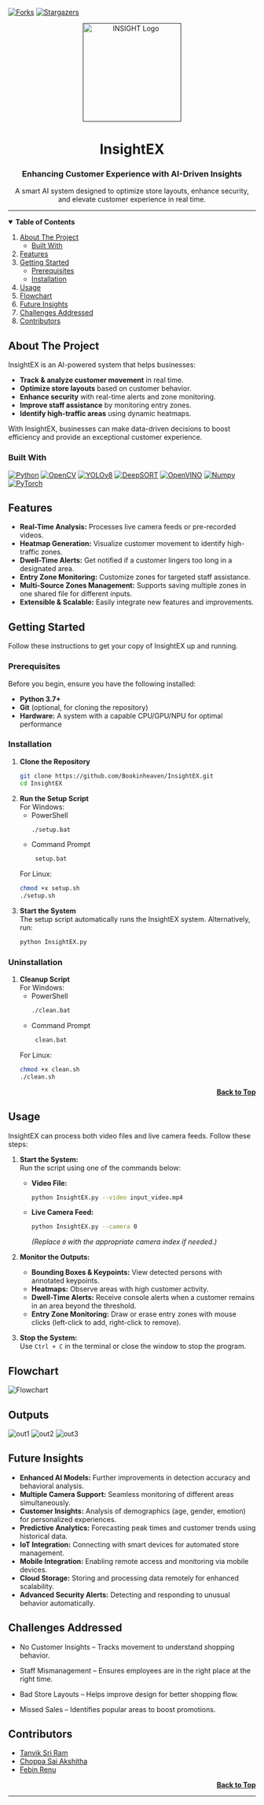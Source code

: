 
<a id="readme-top"></a>

[![Forks][forks-shield]][forks-url]
[![Stargazers][stars-shield]][stars-url]
<br />
<div align="center">
  <a href="">
    <img src="assets/images/logo.png" alt="INSIGHT Logo" width="200" height="200">
  </a>
  <h1 align="center">InsightEX</h1>
  <h3 align="center">Enhancing Customer Experience with AI-Driven Insights</h3>
  <p align="center">
    A smart AI system designed to optimize store layouts, enhance security, and elevate customer experience in real time.
  </p>
</div>
<hr>

<!-- TABLE OF CONTENTS -->
<details open>
  <summary><strong>Table of Contents</strong></summary>
  <ol>
    <li><a href="#about-the-project">About The Project</a>
      <ul>
        <li><a href="#built-with">Built With</a></li>
      </ul>
    </li>
    <li><a href="#features">Features</a></li>
    <li><a href="#getting-started">Getting Started</a>
      <ul>
        <li><a href="#prerequisites">Prerequisites</a></li>
        <li><a href="#installation">Installation</a></li>
      </ul>
    </li>
    <li><a href="#usage">Usage</a></li>
    <li><a href="#flowchart">Flowchart</a></li>
    <li><a href="#future-insights">Future Insights</a></li>
    <li><a href="#challenges-addressed">Challenges Addressed</a></li>
    <li><a href="#contributors">Contributors</a></li>
  </ol>
</details>

<!-- ABOUT THE PROJECT -->
## About The Project
InsightEX is an AI-powered system that helps businesses:
- **Track & analyze customer movement** in real time.
- **Optimize store layouts** based on customer behavior.
- **Enhance security** with real-time alerts and zone monitoring.
- **Improve staff assistance** by monitoring entry zones.
- **Identify high-traffic areas** using dynamic heatmaps.

With InsightEX, businesses can make data-driven decisions to boost efficiency and provide an exceptional customer experience.

### Built With
[![Python][Python]][Python-url]
[![OpenCV][OpenCV]][OpenCV-url]
[![YOLOv8][YOLOv8]][YOLOv8-url]
[![DeepSORT][DeepSORT]][DeepSORT-url]
[![OpenVINO][OpenVINO]][OpenVINO-url]
[![Numpy][Numpy]][Numpy-url]
[![PyTorch][PyTorch]][PyTorch-url]

<!-- FEATURES -->
## Features
- **Real-Time Analysis:** Processes live camera feeds or pre-recorded videos.
- **Heatmap Generation:** Visualize customer movement to identify high-traffic zones.
- **Dwell-Time Alerts:** Get notified if a customer lingers too long in a designated area.
- **Entry Zone Monitoring:** Customize zones for targeted staff assistance.
- **Multi-Source Zones Management:** Supports saving multiple zones in one shared file for different inputs.
- **Extensible & Scalable:** Easily integrate new features and improvements.


<!-- GETTING STARTED -->
## Getting Started

Follow these instructions to get your copy of InsightEX up and running.

### Prerequisites
Before you begin, ensure you have the following installed:
- **Python 3.7+**  
- **Git** (optional, for cloning the repository)  
- **Hardware:** A system with a capable CPU/GPU/NPU for optimal performance  

### Installation
1. **Clone the Repository**
    ```sh
    git clone https://github.com/Bookinheaven/InsightEX.git
    cd InsightEX
    ```
2. **Run the Setup Script**  
   For Windows:  
   * PowerShell
      ```sh
      ./setup.bat
      ```
   * Command Prompt
     ```sh
      setup.bat
      ```
   For Linux:
    ```sh
    chmod +x setup.sh
    ./setup.sh
    ```
4. **Start the System**  
   The setup script automatically runs the InsightEX system. Alternatively, run:
    ```sh
    python InsightEX.py
    ```

### Uninstallation
1. **Cleanup Script**  
   For Windows:  
   * PowerShell
      ```sh
      ./clean.bat
      ```
   * Command Prompt
     ```sh
      clean.bat
      ```
   For Linux:
    ```sh
    chmod +x clean.sh
    ./clean.sh
    ```
<p align="right"><a href="#readme-top"><strong>Back to Top</strong></a></p>

<!-- USAGE -->
## Usage

InsightEX can process both video files and live camera feeds. Follow these steps:

1. **Start the System:**  
   Run the script using one of the commands below:
   - **Video File:**
     ```sh
     python InsightEX.py --video input_video.mp4
     ```
   - **Live Camera Feed:**
     ```sh
     python InsightEX.py --camera 0
     ```
     *(Replace `0` with the appropriate camera index if needed.)*

2. **Monitor the Outputs:**  
   - **Bounding Boxes & Keypoints:** View detected persons with annotated keypoints.
   - **Heatmaps:** Observe areas with high customer activity.
   - **Dwell-Time Alerts:** Receive console alerts when a customer remains in an area beyond the threshold.
   - **Entry Zone Monitoring:** Draw or erase entry zones with mouse clicks (left-click to add, right-click to remove).

3. **Stop the System:**  
   Use `Ctrl + C` in the terminal or close the window to stop the program.


<!-- FLOWCHART -->
## Flowchart
![Flowchart][flowchart-img]

## Outputs
![out1][out1-img]
![out2][out2-img]
![out3][out3-img]

<!-- FUTURE INSIGHTS -->
## Future Insights

- **Enhanced AI Models:** Further improvements in detection accuracy and behavioral analysis.
- **Multiple Camera Support:** Seamless monitoring of different areas simultaneously.
- **Customer Insights:** Analysis of demographics (age, gender, emotion) for personalized experiences.
- **Predictive Analytics:** Forecasting peak times and customer trends using historical data.
- **IoT Integration:** Connecting with smart devices for automated store management.
- **Mobile Integration:** Enabling remote access and monitoring via mobile devices.
- **Cloud Storage:** Storing and processing data remotely for enhanced scalability.
- **Advanced Security Alerts:** Detecting and responding to unusual behavior automatically.

<!-- CHALLENGES ADDRESSED -->
## Challenges Addressed

- No Customer Insights – Tracks movement to understand shopping behavior.

- Staff Mismanagement – Ensures employees are in the right place at the right time.

- Bad Store Layouts – Helps improve design for better shopping flow.

- Missed Sales – Identifies popular areas to boost promotions.

<!-- CONTRIBUTORS -->
## Contributors
- [Tanvik Sri Ram](https://github.com/Bookinheaven)  
- [Choppa Sai Akshitha](https://github.com/akshithachoppa)  
- [Febin Renu](https://github.com/febinrenu)

<p align="right"><a href="#readme-top"><strong>Back to Top</strong></a></p>
<hr>

<!-- MARKDOWN LINKS & IMAGES -->
[tanvik]: https://github.com/Bookinheaven
[akshitha]: https://github.com/akshithachoppa 
[febin]: https://github.com/febinrenu
[forks-shield]: https://img.shields.io/github/forks/Bookinheaven/InsightEX.svg?style=for-the-badge
[forks-url]: https://github.com/Bookinheaven/InsightEX/network/members
[stars-shield]: https://img.shields.io/github/stars/Bookinheaven/InsightEX.svg?style=for-the-badge
[stars-url]: https://github.com/Bookinheaven/InsightEX/stargazers

[flowchart-img]: assets/images/flowchart.png
[out1-img]: assets/images/out1.png
[out2-img]: assets/images/out2.png
[out3-img]: assets/images/out3.png

[contributors-img]: contrib.rocks/image?repo=Bookinheaven/InsightEX
[Python]: https://img.shields.io/badge/Python-3776AB?style=for-the-badge&logo=python&logoColor=white
[Python-url]: https://www.python.org
[OpenCV]: https://img.shields.io/badge/OpenCV-5C3EE8?style=for-the-badge&logo=opencv&logoColor=white
[OpenCV-url]: https://opencv.org
[YOLOv8]: https://img.shields.io/badge/YOLOv8-00FFFF?style=for-the-badge&logo=yolo&logoColor=black
[YOLOv8-url]: https://yolov8.com
[DeepSORT]: https://img.shields.io/badge/DeepSORT-0088CC?style=for-the-badge&logo=ai&logoColor=white
[DeepSORT-url]: https://pypi.org/project/deep-sort-realtime/
[OpenVINO]: https://img.shields.io/badge/OpenVINO-0071C5?style=for-the-badge&logo=intel&logoColor=white
[OpenVINO-url]: https://pypi.org/project/openvino/
[Numpy]: https://img.shields.io/badge/Numpy-777BB4?style=for-the-badge&logo=numpy&logoColor=white
[Numpy-url]: https://numpy.org
[PyTorch]: https://img.shields.io/badge/PyTorch-EE4C2C?style=for-the-badge&logo=pytorch&logoColor=white
[PyTorch-url]: https://pytorch.org

